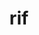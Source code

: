 ---
category: 3-letters
denotation: null
name: rif
reference_link: https://www.etymonline.com/word/rif
root_language: null
root_name: null
title: rif
type: free
word_sums:
- respelling: rif
  sum: 'Rif + '
---